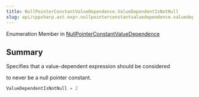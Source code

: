 ```yaml
---
title: NullPointerConstantValueDependence.ValueDependentIsNotNull
slug: api/cppsharp.ast.expr.nullpointerconstantvaluedependence.valuedependentisnotnull
---
```

Enumeration Member in [NullPointerConstantValueDependence](/api/cppsharp/ast/expr/nullpointerconstantvaluedependence)

## Summary

<p>Specifies that a value-dependent expression should be considered</p> <p>to never be a null pointer constant.</p>

```csharp
ValueDependentIsNotNull = 2
```

